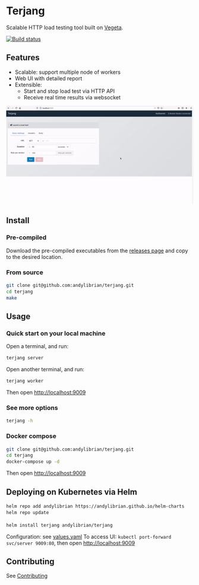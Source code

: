 # Terjang
Scalable HTTP load testing tool built on [Vegeta](https://github.com/tsenart/vegeta).

[![Build status](https://img.shields.io/github/workflow/status/andylibrian/terjang/CI?style=flat)](https://github.com/andylibrian/terjang/actions)


## Features

- Scalable: support multiple node of workers
- Web UI with detailed report
- Extensible:
  - Start and stop load test via HTTP API
  - Receive real time results via websocket

![Demo](docs/demo.gif?raw=true "Demo")

## Install

### Pre-compiled

Download the pre-compiled executables from the [releases page](https://github.com/andylibrian/terjang/releases) and copy to the desired location.

### From source

```bash
git clone git@github.com:andylibrian/terjang.git
cd terjang
make
```

## Usage

### Quick start on your local machine

Open a terminal, and run:

```bash
terjang server
```

Open another terminal, and run:

```bash
terjang worker
```

Then open [http://localhost:9009](http://localhost:9009)

### See more options

```bash
terjang -h
```

### Docker compose

```bash
git clone git@github.com:andylibrian/terjang.git
cd terjang
docker-compose up -d
```

Then open [http://localhost:9009](http://localhost:9009)


## Deploying on Kubernetes via Helm

```bash
helm repo add andylibrian https://andylibrian.github.io/helm-charts
helm repo update

helm install terjang andylibrian/terjang
```

Configuration: see [values.yaml](https://github.com/andylibrian/helm-charts/blob/main/charts/terjang/values.yaml)
To access UI: `kubectl port-forward svc/server 9009:80`, then open [http://localhost:9009](http://localhost:9009)


## Contributing

See [Contributing](CONTRIBUTING.md)

